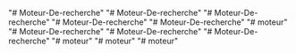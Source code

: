 "# Moteur-De-recherche" 
"# Moteur-De-recherche" 
"# Moteur-De-recherche" 
"# Moteur-De-recherche" 
"# Moteur-De-recherche" 
"# moteur" 
"# Moteur-De-recherche" 
"# Moteur-De-recherche" 
"# Moteur-De-recherche" 
"# moteur" 
"# moteur" 
"# moteur" 
